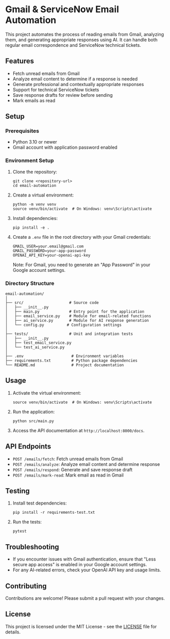 # Gmail & ServiceNow Email Automation

This project automates the process of reading emails from Gmail, analyzing them, and generating appropriate responses using AI. It can handle both regular email correspondence and ServiceNow technical tickets.

## Features

- Fetch unread emails from Gmail
- Analyze email content to determine if a response is needed
- Generate professional and contextually appropriate responses
- Support for technical ServiceNow tickets
- Save response drafts for review before sending
- Mark emails as read

## Setup

### Prerequisites

- Python 3.10 or newer
- Gmail account with application password enabled

### Environment Setup

1. Clone the repository:
   ```
   git clone <repository-url>
   cd email-automation
   ```

2. Create a virtual environment:
   ```
   python -m venv venv
   source venv/bin/activate  # On Windows: venv\Scripts\activate
   ```

3. Install dependencies:
   ```
   pip install -e .
   ```

4. Create a `.env` file in the root directory with your Gmail credentials:
   ```
   GMAIL_USER=your.email@gmail.com
   GMAIL_PASSWORD=your-app-password
   OPENAI_API_KEY=your-openai-api-key
   ```
   
   Note: For Gmail, you need to generate an "App Password" in your Google account settings.

### Directory Structure

```
email-automation/
│
├── src/                    # Source code
│   ├── __init__.py
│   ├── main.py             # Entry point for the application
│   ├── email_service.py    # Module for email-related functions
│   ├── ai_service.py       # Module for AI response generation
│   └── config.py          # Configuration settings
│
├── tests/                  # Unit and integration tests
│   ├── __init__.py
│   ├── test_email_service.py
│   └── test_ai_service.py
│
├── .env                     # Environment variables
├── requirements.txt         # Python package dependencies
└── README.md                # Project documentation
```

## Usage

1. Activate the virtual environment:
   ```
   source venv/bin/activate  # On Windows: venv\Scripts\activate
   ```

2. Run the application:
   ```
   python src/main.py
   ```

3. Access the API documentation at `http://localhost:8000/docs`.

## API Endpoints

- `POST /emails/fetch`: Fetch unread emails from Gmail
- `POST /emails/analyze`: Analyze email content and determine response
- `POST /emails/respond`: Generate and save response draft
- `POST /emails/mark-read`: Mark email as read in Gmail

## Testing

1. Install test dependencies:
   ```
   pip install -r requirements-test.txt
   ```

2. Run the tests:
   ```
   pytest
   ```

## Troubleshooting

- If you encounter issues with Gmail authentication, ensure that "Less secure app access" is enabled in your Google account settings.
- For any AI-related errors, check your OpenAI API key and usage limits.

## Contributing

Contributions are welcome! Please submit a pull request with your changes.

## License

This project is licensed under the MIT License - see the [LICENSE](LICENSE) file for details.